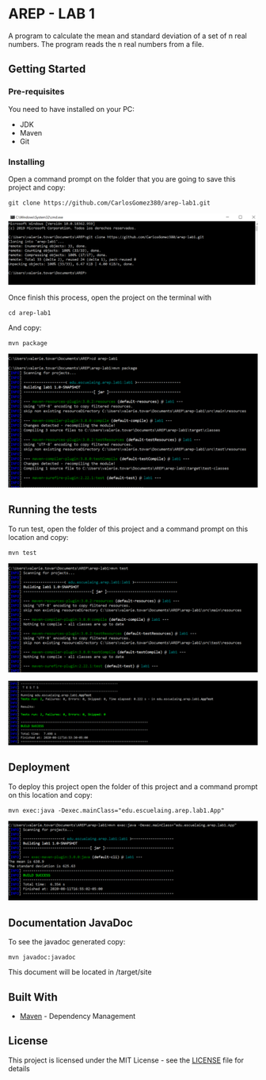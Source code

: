 # AREP - LAB 1

A program to calculate the mean and standard deviation of a set of n real numbers. The program reads the n real numbers from a file.

## Getting Started

### Pre-requisites

You need to have installed on your PC:

- JDK 
- Maven 
- Git

### Installing

Open a command prompt on the folder that you are going to save this project and copy:

```
git clone https://github.com/CarlosGomez380/arep-lab1.git
```

![](https://github.com/CarlosGomez380/arep-lab1/blob/master/img/clone.PNG)

Once finish this process, open the project on the terminal with 

```
cd arep-lab1
```

And copy:

```
mvn package
```

![](https://github.com/CarlosGomez380/arep-lab1/blob/master/img/package.PNG)

## Running the tests

To run test, open the folder of this project and a command prompt on this location and copy:

```
mvn test
```

![](https://github.com/CarlosGomez380/arep-lab1/blob/master/img/test.PNG)

![](https://github.com/CarlosGomez380/arep-lab1/blob/master/img/runnigTest.PNG)

## Deployment

To deploy this project open the folder of this project and a command prompt on this location and copy:

```
mvn exec:java -Dexec.mainClass="edu.escuelaing.arep.lab1.App"
```

![](https://github.com/CarlosGomez380/arep-lab1/blob/master/img/deploy.PNG)

## Documentation JavaDoc

To see the javadoc generated copy:

```
mvn javadoc:javadoc
```

This document will be located in /target/site

## Built With

- [Maven](https://maven.apache.org/) - Dependency Management

## License

This project is licensed under the MIT License - see the [LICENSE](LICENSE) file for details

